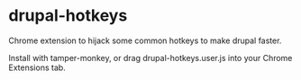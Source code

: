 drupal-hotkeys
==============

Chrome extension to hijack some common hotkeys to make drupal faster.

Install with tamper-monkey, or drag drupal-hotkeys.user.js into your Chrome Extensions tab.
